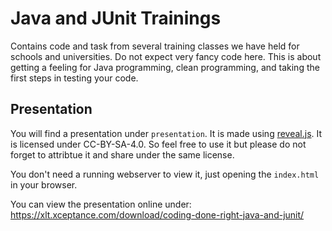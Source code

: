 # Java and JUnit Trainings
Contains code and task from several training classes we have held for schools and universities. Do not expect very fancy code here. This is about getting a feeling for Java programming, clean programming, and taking the first steps in testing your code.

## Presentation
You will find a presentation under `presentation`. It is made using [reveal.js](https://github.com/hakimel/reveal.js). It is licensed under CC-BY-SA-4.0. So feel free to use it but please do not forget to attribtue it and share under the same license. 

You don't need a running webserver to view it, just opening the `index.html` in your browser.

You can view the presentation online under: https://xlt.xceptance.com/download/coding-done-right-java-and-junit/
